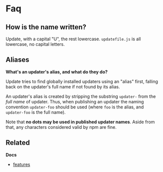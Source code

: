 # Faq

## How is the name written?

Update, with a capital "U", the rest lowercase. `updatefile.js` is all lowercase, no capital letters.

<a name="aliases">

## Aliases

**What's an updater's alias, and what do they do?**

Update tries to find globally installed updaters using an "alias" first, falling back on the updater's full name if not found by its alias.

An updater's alias is created by stripping the substring `updater-` from the _full name_ of updater. Thus, when publishing an updater the naming convention `updater-foo` should be used (where `foo` is the alias, and `updater-foo` is the full name).

Note that **no dots may be used in published updater names**. Aside from that, any characters considered valid by npm are fine.

## Related

**Docs**

* [features](features.md)

